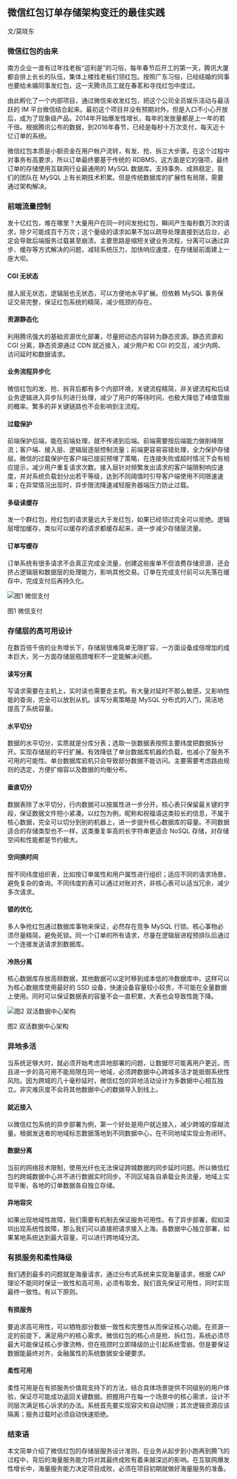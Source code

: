 ## 微信红包订单存储架构变迁的最佳实践

文/莫晓东

### 微信红包的由来

南方企业一直有过年找老板“逗利是”的习俗，每年春节后开工的第一天，腾讯大厦都会排上长长的队伍，集体上楼找老板们领红包。按照广东习俗，已经结婚的同事也要给未婚同事发红包，这一天腾讯员工就在春茗和寻找红包中度过。

由此孵化了一个内部项目，通过微信来收发红包，把这个公司全员娱乐活动与最活跃的 IM 平台微信结合起来。最初这个项目并没有预期对外，但是入口不小心开放后，成为了现象级产品。2014年开始爆发性增长，每年的发放量都是上一年的若干倍。根据腾讯公布的数据，到2016年春节，已经是每秒十万次支付，每天近十亿订单的系统。

微信红包本质是小额资金在用户帐户流转，有发、抢、拆三大步骤。在这个过程中对事务有高要求，所以订单最终要基于传统的 RDBMS，这方面是它的强项，最终订单的存储使用互联网行业最通用的 MySQL 数据库。支持事务、成熟稳定，我们的团队在 MySQL 上有长期技术积累。但是传统数据库的扩展性有局限，需要通过架构解决。

### 前端流量控制

发十亿红包，难在哪里？大量用户在同一时间发抢红包，瞬间产生每秒数万次的请求，除夕可能成百千万次；这个量级的请求如果不加以疏导处理直接到达后台，必定会导致后端服务过载甚至崩溃。主要思路是缩短关键业务流程，分离可以通过异步、缓存等方式解决的问题，减轻系统压力，加快响应速度，在存储层前面建上一座大坝。

#### CGI 无状态

接入层无状态，逻辑层也无状态，可以方便地水平扩展。但依赖 MySQL 事务保证交易完整，保证红包系统的精简，减少瓶颈的存在。

#### 资源静态化

利用腾讯强大的基础资源优化部署，尽量把动态内容转为静态资源。静态资源和 CGI 分离，静态资源通过 CDN 就近接入，减少用户和 CGI 的交互，减少内网、访问延时和数据请求。

#### 业务流程异步化

微信红包的发、抢、拆背后都有多个内部环境，关键流程精简，非关键流程和后续业务逻辑进入异步队列进行处理，减少了用户的等待时间，也极大降低了峰值雪崩的概率。繁多的非关键链路也不会影响到主流程。

#### 过载保护

前端保护后端，能在前端处理，就不传递到后端。前端需要按后端能力做削峰限流；客户端、接入层、逻辑层逐层控制流量；前端更容易容错处理，全力保护存储层。微信的过载保护在客户端已提前预埋了策略，在连接失败或超时情况下会有相应提示，减少用户重复请求次数。接入层针对频繁发出请求的客户端限制响应速度，并对系统负载划分出若干等级，达到不同阈值时引导客户端使用不同限速速率；在异常情况出现时，异步限流降速减轻服务器端压力防止过载。

#### 多级读缓存

发一个群红包，抢红包的请求量远大于发红包，如果已经领过完全可以拒绝。逻辑层增加缓存，类似可以缓存的请求都缓存起来，进一步减少存储层流量。

#### 订单写缓存

订单系统有很多请求不会真正完成全流量，创建这些废单不但浪费存储资源，还会挤占逻辑层和数据层的处理能力，影响其他交易。订单在完成支付前可以先落在缓存中，完成支付后再持久化。

<img src="http://ipad-cms.csdn.net/cms/attachment/201609/57c67c34cd76c.png" alt="图1  微信支付" title="图1  微信支付" />

图1  微信支付

### 存储层的高可用设计

在数百倍千倍的业务增长下，存储层很难简单无限扩容，一方面设备成倍增加的成本巨大，另一方面存储层瓶颈堆积不一定能解决问题。

#### 读写分离

写请求需要在主机上，实时读也需要走主机。有大量对延时不那么敏感，又影响性能的查询，完全可以放到从机。读写分离策略是 MySQL 分布式的入门，简洁地提高了系统容量。

#### 水平切分

数据的水平切分，实质就是分库分表；选取一张数据表按照主要纬度把数据拆分开。实现存储层的平行扩展。有效降低了单台数据库机器的负载，也减小了服务不可用的可能性。单台数据库宕机只会导致部分数据不能访问。主要需要考虑路由规则的选定，方便扩缩容以及数据的均衡分布。

#### 垂直切分

数据表除了水平切分，行内数据可以按属性进一步分开。核心表只保留最关键的字段，保证数据文件短小紧凑。以红包为例，昵称和祝福语这类较长的信息，不属于核心数据，完全可以切分到别的机器上，进一步提升核心数据库的容量。不同数据适合的存储类型也不一样，这类重复率高的长字符串更适合 NoSQL 存储，对存储空间和性能都是节约极大。

#### 空间换时间

按不同纬度组织表，比如按订单属性和用户属性进行组织；适应不同的请求场景，避免复杂的查询。不同纬度的表可以通过对账对齐，非核心表可以适当冗余，减少多次请求。

#### 锁的优化

多人争抢红包通过数据库事物来保证，必然存在竞争 MySQL 行锁。核心事物必须尽量精简，避免死锁。同一个订单的所有请求，尽量在逻辑层进程预排队后通过一个连接发送请求到数据库。

#### 冷热分离

核心数据库存放高频数据，其他数据可以定时移到成本低的冷数据库中。这样可以为核心数据库使用最好的 SSD 设备，快速设备容量较小较贵，不可能在全量数据上使用。同时可以保证数据表的容量不会一直积累，大表也会导致性能下降。

<img src="http://ipad-cms.csdn.net/cms/attachment/201609/57c67cc25d995.png" alt="图2  双活数据中心架构" title="图2  双活数据中心架构" />

图2  双活数据中心架构

### 异地多活

当系统足够大时，就必须开始考虑异地部署的问题，让数据尽可能离用户更近。而且进一步的高可用不能局限在同一地域，必须跨数据中心跨城多活才能抵御系统性风险。因为跨城的几十毫秒延时，微信红包的异地活动设计为多数据中心相互独立。非灾难灰度不会将其他数据中心的数据导入到线上。

#### 就近接入

以微信红包系统的异步部署为例，第一个好处是用户就近接入，减少跨城的穿越流量。根据发送者的地域标志数据落地到不同数据中心，在不同地域实现业务闭环。

#### 数据分离

当前的网络技术限制，使用光纤也无法保证跨城数据的同步延时问题。所以微信红包的跨城数据中心并不进行数据实时同步。不同区域各自承载业务流量，地域上实现平衡，各地的订单数据各自独立存储。

#### 异地容灾

如果出现地域性故障，我们需要有机制去保证服务可用性。有了异步部署，假如深圳出现系统性故障，那么我们可以直接把请求接入上海。各数据中心独立部署，如果某地系统达到最大容量，可以进行跨地域分流。

### 有损服务和柔性降级

我们遇到最多的问题就是海量请求，通过分布式系统来实现海量请求，根据 CAP 理论不能同时保证一致性和高可用，必须有取舍。我们首先保证可用性，同时实现最终一致性。有以下原则。

#### 有损服务

要追求高可用性，可以牺牲部分数据一致性和完整性从而保证核心功能。在资源一定的前提下，满足用户的核心需求。微信红包的核心点是抢、拆红包，系统必须尽最大可能保证核心步骤流畅，但在瓶颈时立即降级防止引起系统雪崩。但是要保证数据能最终对齐，金融属性的系统数据安全硬要求。

#### 柔性可用
柔性可用是在有损服务价值观支持下的方法，结合具体场景提供不同级别的用户体验，保证尽可能成功返回关键数据。把握用户在每一个场景中的核心需求，设计不同层次满足核心诉求的办法。系统首先要实现容灾和自动切换；其次逻辑资源应该隔离；服务过载时必须自动快速拒绝。

### 结束语

本文简单介绍了微信红包的存储层服务设计准则，在业务从起步到小跑再到腾飞的过程中，背后的海量服务能力将对其最终成败有着来越深远的影响。在互联网爆发性增长中，海量服务能力决定项目成败，必须在项目初期就做好海量服务的准备。